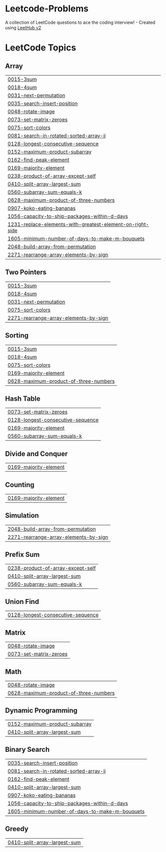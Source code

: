 # Leetcode-Problems
A collection of LeetCode questions to ace the coding interview! - Created using [LeetHub v2](https://github.com/arunbhardwaj/LeetHub-2.0)

<!---LeetCode Topics Start-->
# LeetCode Topics
## Array
|  |
| ------- |
| [0015-3sum](https://github.com/mddanish10/Leetcode-Problems/tree/master/0015-3sum) |
| [0018-4sum](https://github.com/mddanish10/Leetcode-Problems/tree/master/0018-4sum) |
| [0031-next-permutation](https://github.com/mddanish10/Leetcode-Problems/tree/master/0031-next-permutation) |
| [0035-search-insert-position](https://github.com/mddanish10/Leetcode-Problems/tree/master/0035-search-insert-position) |
| [0048-rotate-image](https://github.com/mddanish10/Leetcode-Problems/tree/master/0048-rotate-image) |
| [0073-set-matrix-zeroes](https://github.com/mddanish10/Leetcode-Problems/tree/master/0073-set-matrix-zeroes) |
| [0075-sort-colors](https://github.com/mddanish10/Leetcode-Problems/tree/master/0075-sort-colors) |
| [0081-search-in-rotated-sorted-array-ii](https://github.com/mddanish10/Leetcode-Problems/tree/master/0081-search-in-rotated-sorted-array-ii) |
| [0128-longest-consecutive-sequence](https://github.com/mddanish10/Leetcode-Problems/tree/master/0128-longest-consecutive-sequence) |
| [0152-maximum-product-subarray](https://github.com/mddanish10/Leetcode-Problems/tree/master/0152-maximum-product-subarray) |
| [0162-find-peak-element](https://github.com/mddanish10/Leetcode-Problems/tree/master/0162-find-peak-element) |
| [0169-majority-element](https://github.com/mddanish10/Leetcode-Problems/tree/master/0169-majority-element) |
| [0238-product-of-array-except-self](https://github.com/mddanish10/Leetcode-Problems/tree/master/0238-product-of-array-except-self) |
| [0410-split-array-largest-sum](https://github.com/mddanish10/Leetcode-Problems/tree/master/0410-split-array-largest-sum) |
| [0560-subarray-sum-equals-k](https://github.com/mddanish10/Leetcode-Problems/tree/master/0560-subarray-sum-equals-k) |
| [0628-maximum-product-of-three-numbers](https://github.com/mddanish10/Leetcode-Problems/tree/master/0628-maximum-product-of-three-numbers) |
| [0907-koko-eating-bananas](https://github.com/mddanish10/Leetcode-Problems/tree/master/0907-koko-eating-bananas) |
| [1056-capacity-to-ship-packages-within-d-days](https://github.com/mddanish10/Leetcode-Problems/tree/master/1056-capacity-to-ship-packages-within-d-days) |
| [1231-replace-elements-with-greatest-element-on-right-side](https://github.com/mddanish10/Leetcode-Problems/tree/master/1231-replace-elements-with-greatest-element-on-right-side) |
| [1605-minimum-number-of-days-to-make-m-bouquets](https://github.com/mddanish10/Leetcode-Problems/tree/master/1605-minimum-number-of-days-to-make-m-bouquets) |
| [2048-build-array-from-permutation](https://github.com/mddanish10/Leetcode-Problems/tree/master/2048-build-array-from-permutation) |
| [2271-rearrange-array-elements-by-sign](https://github.com/mddanish10/Leetcode-Problems/tree/master/2271-rearrange-array-elements-by-sign) |
## Two Pointers
|  |
| ------- |
| [0015-3sum](https://github.com/mddanish10/Leetcode-Problems/tree/master/0015-3sum) |
| [0018-4sum](https://github.com/mddanish10/Leetcode-Problems/tree/master/0018-4sum) |
| [0031-next-permutation](https://github.com/mddanish10/Leetcode-Problems/tree/master/0031-next-permutation) |
| [0075-sort-colors](https://github.com/mddanish10/Leetcode-Problems/tree/master/0075-sort-colors) |
| [2271-rearrange-array-elements-by-sign](https://github.com/mddanish10/Leetcode-Problems/tree/master/2271-rearrange-array-elements-by-sign) |
## Sorting
|  |
| ------- |
| [0015-3sum](https://github.com/mddanish10/Leetcode-Problems/tree/master/0015-3sum) |
| [0018-4sum](https://github.com/mddanish10/Leetcode-Problems/tree/master/0018-4sum) |
| [0075-sort-colors](https://github.com/mddanish10/Leetcode-Problems/tree/master/0075-sort-colors) |
| [0169-majority-element](https://github.com/mddanish10/Leetcode-Problems/tree/master/0169-majority-element) |
| [0628-maximum-product-of-three-numbers](https://github.com/mddanish10/Leetcode-Problems/tree/master/0628-maximum-product-of-three-numbers) |
## Hash Table
|  |
| ------- |
| [0073-set-matrix-zeroes](https://github.com/mddanish10/Leetcode-Problems/tree/master/0073-set-matrix-zeroes) |
| [0128-longest-consecutive-sequence](https://github.com/mddanish10/Leetcode-Problems/tree/master/0128-longest-consecutive-sequence) |
| [0169-majority-element](https://github.com/mddanish10/Leetcode-Problems/tree/master/0169-majority-element) |
| [0560-subarray-sum-equals-k](https://github.com/mddanish10/Leetcode-Problems/tree/master/0560-subarray-sum-equals-k) |
## Divide and Conquer
|  |
| ------- |
| [0169-majority-element](https://github.com/mddanish10/Leetcode-Problems/tree/master/0169-majority-element) |
## Counting
|  |
| ------- |
| [0169-majority-element](https://github.com/mddanish10/Leetcode-Problems/tree/master/0169-majority-element) |
## Simulation
|  |
| ------- |
| [2048-build-array-from-permutation](https://github.com/mddanish10/Leetcode-Problems/tree/master/2048-build-array-from-permutation) |
| [2271-rearrange-array-elements-by-sign](https://github.com/mddanish10/Leetcode-Problems/tree/master/2271-rearrange-array-elements-by-sign) |
## Prefix Sum
|  |
| ------- |
| [0238-product-of-array-except-self](https://github.com/mddanish10/Leetcode-Problems/tree/master/0238-product-of-array-except-self) |
| [0410-split-array-largest-sum](https://github.com/mddanish10/Leetcode-Problems/tree/master/0410-split-array-largest-sum) |
| [0560-subarray-sum-equals-k](https://github.com/mddanish10/Leetcode-Problems/tree/master/0560-subarray-sum-equals-k) |
## Union Find
|  |
| ------- |
| [0128-longest-consecutive-sequence](https://github.com/mddanish10/Leetcode-Problems/tree/master/0128-longest-consecutive-sequence) |
## Matrix
|  |
| ------- |
| [0048-rotate-image](https://github.com/mddanish10/Leetcode-Problems/tree/master/0048-rotate-image) |
| [0073-set-matrix-zeroes](https://github.com/mddanish10/Leetcode-Problems/tree/master/0073-set-matrix-zeroes) |
## Math
|  |
| ------- |
| [0048-rotate-image](https://github.com/mddanish10/Leetcode-Problems/tree/master/0048-rotate-image) |
| [0628-maximum-product-of-three-numbers](https://github.com/mddanish10/Leetcode-Problems/tree/master/0628-maximum-product-of-three-numbers) |
## Dynamic Programming
|  |
| ------- |
| [0152-maximum-product-subarray](https://github.com/mddanish10/Leetcode-Problems/tree/master/0152-maximum-product-subarray) |
| [0410-split-array-largest-sum](https://github.com/mddanish10/Leetcode-Problems/tree/master/0410-split-array-largest-sum) |
## Binary Search
|  |
| ------- |
| [0035-search-insert-position](https://github.com/mddanish10/Leetcode-Problems/tree/master/0035-search-insert-position) |
| [0081-search-in-rotated-sorted-array-ii](https://github.com/mddanish10/Leetcode-Problems/tree/master/0081-search-in-rotated-sorted-array-ii) |
| [0162-find-peak-element](https://github.com/mddanish10/Leetcode-Problems/tree/master/0162-find-peak-element) |
| [0410-split-array-largest-sum](https://github.com/mddanish10/Leetcode-Problems/tree/master/0410-split-array-largest-sum) |
| [0907-koko-eating-bananas](https://github.com/mddanish10/Leetcode-Problems/tree/master/0907-koko-eating-bananas) |
| [1056-capacity-to-ship-packages-within-d-days](https://github.com/mddanish10/Leetcode-Problems/tree/master/1056-capacity-to-ship-packages-within-d-days) |
| [1605-minimum-number-of-days-to-make-m-bouquets](https://github.com/mddanish10/Leetcode-Problems/tree/master/1605-minimum-number-of-days-to-make-m-bouquets) |
## Greedy
|  |
| ------- |
| [0410-split-array-largest-sum](https://github.com/mddanish10/Leetcode-Problems/tree/master/0410-split-array-largest-sum) |
<!---LeetCode Topics End-->
